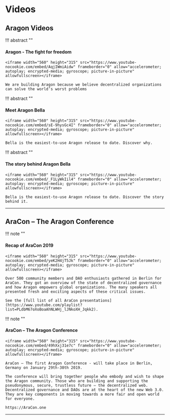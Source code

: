 # Videos

## Aragon Videos

!!! abstract ""
    <h4>**Aragon - The fight for freedom**</h4>

    <iframe width="560" height="315" src="https://www.youtube-nocookie.com/embed/AqjIWmiAidw" frameborder="0" allow="accelerometer; autoplay; encrypted-media; gyroscope; picture-in-picture" allowfullscreen></iframe>

    We are building Aragon because we believe decentralized organizations can solve the world’s worst problems

!!! abstract ""
    <h4>**Meet Aragon Bella**</h4>

    <iframe width="560" height="315" src="https://www.youtube-nocookie.com/embed/sE-9hysGc4I" frameborder="0" allow="accelerometer; autoplay; encrypted-media; gyroscope; picture-in-picture" allowfullscreen></iframe>

    Bella is the easiest-to-use Aragon release to date. Discover why.

!!! abstract ""
    <h4>**The story behind Aragon Bella**</h4>

    <iframe width="560" height="315" src="https://www.youtube-nocookie.com/embed/_F1LyWkIil4" frameborder="0" allow="accelerometer; autoplay; encrypted-media; gyroscope; picture-in-picture" allowfullscreen></iframe>

    Bella is the easiest-to-use Aragon release to date. Discover the story behind it.

___

## AraCon – The Aragon Conference

!!! note ""
    <h4>**Recap of AraCon 2019**</h4>

    <iframe width="560" height="315" src="https://www.youtube-nocookie.com/embed/yeK2H4jT5Jk" frameborder="0" allow="accelerometer; autoplay; encrypted-media; gyroscope; picture-in-picture" allowfullscreen></iframe>

    Over 500 community members and DAO enthusiasts gathered in Berlin for AraCon. They got an overview of the state of decentralized governance and how Aragon empowers global organizations. The many speakers all presented fresh and exciting aspects of these critical issues.

    See the [full list of all AraCon presentations](https://www.youtube.com/playlist?list=PLdbM67oXoBoaAhNLWHj_lJNkoXH_Jqkk2).

!!! note ""
    <h4>**AraCon – The Aragon Conference**</h4>

    <iframe width="560" height="315" src="https://www.youtube-nocookie.com/embed/49hXxj31e7c" frameborder="0" allow="accelerometer; autoplay; encrypted-media; gyroscope; picture-in-picture" allowfullscreen></iframe>

    AraCon – The first Aragon Conference - will take place in Berlin, Germany on January 29th-30th 2019.

    The conference will bring together people who embody and wish to shape the Aragon community. Those who are building and supporting the pseudonymous, secure, trustless future — the decentralized web. Decentralized governance and DAOs are at the heart of the new Web 3.0. They are key components in moving towards a more fair and open world for everyone.

    https://AraCon.one
___
